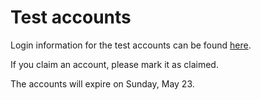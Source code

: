 # Test accounts

Login information for the test accounts can be found [here](https://docs.google.com/spreadsheets/d/1jqsQ3tzH0O4oRarjV2xSSUCk99Wfm3lcDus5eTAn8ys/edit).

If you claim an account, please mark it as claimed.

The accounts will expire on Sunday, May 23.